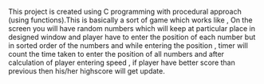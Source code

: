 This project is created using C programming with procedural approach (using functions).This is basically a sort of  game which works like , On the screen you will have random numbers which will keep at particular place in designed window and player have to enter the position of each number but in sorted order of the numbers and while entering the position , timer will count the time taken to enter the position of all numbers and after calculation of player entering speed , if player have better score than previous then his/her highscore will get update.
